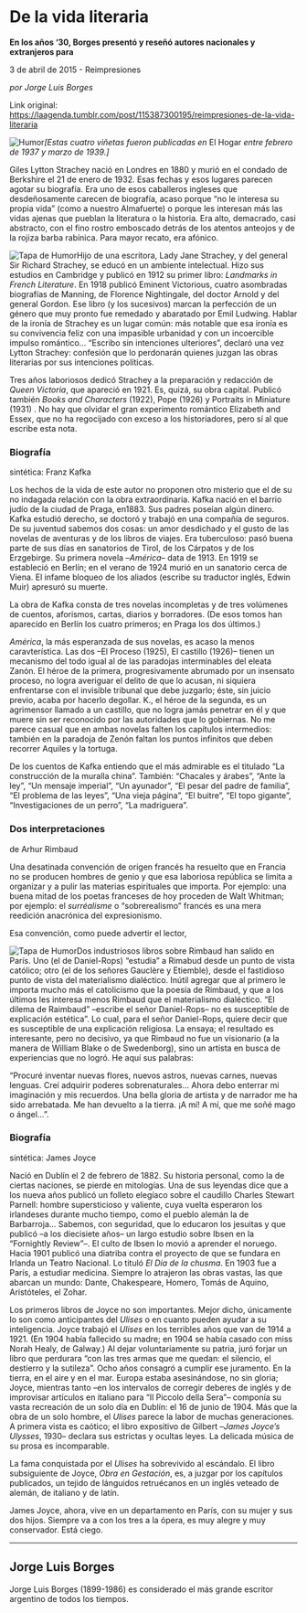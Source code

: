 # De la vida literaria

**En los años ‘30, Borges presentó y reseñó autores nacionales y extranjeros para**

3 de abril de 2015 - Reimpresiones

_por Jorge Luis Borges_

Link original: https://laagenda.tumblr.com/post/115387300195/reimpresiones-de-la-vida-literaria

![Humor](https://64.media.tumblr.com/4e0dcfd59002e36f687433e6a8763fd3/tumblr_inline_pk0ibzm66v1t6q87u_500.jpg)*[Estas cuatro viñetas fueron publicadas en* El Hogar *entre febrero de 1937 y marzo de 1939.]*

Giles Lytton
Strachey nació en Londres en 1880 y murió en el condado de
Berkshire el 21 de enero de 1932. Esas fechas y esos lugares parecen
agotar su biografía. Era uno de esos caballeros ingleses que
desdeñosamente carecen de biografía, acaso porque “no le interesa
su propia vida” (como a nuestro Almafuerte) o porque les interesan
más las vidas ajenas que pueblan la literatura o la historia. Era
alto, demacrado, casi abstracto, con el fino rostro emboscado detrás
de los atentos anteojos y de la rojiza barba rabínica. Para mayor
recato, era afónico. 


![Tapa de Humor](https://64.media.tumblr.com/4c58c0a79db68bf29e6edd5f0298efbe/tumblr_inline_pk0ic0SovV1t6q87u_250.jpg)Hijo de una
escritora, Lady Jane Strachey, y del general Sir Richard Strachey, se
educó en un ambiente intelectual. Hizo sus estudios en Cambridge y
publicó en 1912 su primer libro: *Landmarks in French Literature*.
En 1918 publicó Eminent Victorious, cuatro asombradas biografías de
Manning, de Florence Nightingale, del doctor Arnold y del general
Gordon. Ese libro (y los sucesivos) marcan la perfección de un
género que muy pronto fue remedado y abaratado por Emil Ludwing.
Hablar de la ironía de Strachey es un lugar común: más notable que
esa ironía es su convivencia feliz con una impasible urbanidad y con
un incoercible impulso romántico… “Escribo sin intenciones
ulteriores”, declaró una vez Lytton Strachey: confesión que lo
perdonarán quienes juzgan las obras literarias por sus intenciones
políticas. 


Tres años
laboriosos dedicó Strachey a la preparación y redacción de *Queen
Victoria*, que apareció en 1921. Es, quizá, su obra capital.
Publicó también *Books and Characters* (1922), Pope (1926) y
Portraits in Miniature (1931) . No hay que olvidar el gran
experimento romántico Elizabeth and Essex, que no ha regocijado con
exceso a los historiadores, pero sí al que escribe esta nota. 


  


### Biografía
sintética: Franz Kafka

Los hechos de la
vida de este autor no proponen otro misterio que el de su no indagada
relación con la obra extraordinaria. Kafka nació en el barrio judío
de la ciudad de Praga, en1883. Sus padres poseían algún dinero.
Kafka estudió derecho, se doctoró y trabajó en una compañía de
seguros. De su juventud sabemos dos cosas: un amor desdichado y el
gusto de las novelas de aventuras y de los libros de viajes. Era
tuberculoso: pasó buena parte de sus días en sanatorios de Tirol,
de los Cárpatos y de los Erzgebirge. Su primera novela –*América*–
data de 1913. En 1919 se estableció en Berlín; en el verano de 1924
murió en un sanatorio cerca de Viena. El infame bloqueo de los
aliados (escribe su traductor inglés, Edwin Muir) apresuró su
muerte.  


La obra de Kafka
consta de tres novelas incompletas y de tres volúmenes de cuentos,
aforismos, cartas, diarios y borradores. (De esos tomos han aparecido
en Berlín los cuatro primeros; en Praga los dos últimos.)

*América*, la
más esperanzada de sus novelas, es acaso la menos caravterística.
Las dos –El Proceso (1925), El castillo (1926)– tienen un
mecanismo del todo igual al de las paradojas interminables del eleata
Zanón. El héroe de la primera, progresivamente abrumado por un
insensato proceso, no logra averiguar el delito de que lo acusan, ni
siquiera enfrentarse con el invisible tribunal que debe juzgarlo;
éste, sin juicio previo, acaba por hacerlo degollar. K., el héroe
de la segunda, es un agrimensor llamado a un castillo, que no logra
jamás penetrar en él y que muere sin ser reconocido por las
autoridades que lo gobiernas. No me parece casual que en ambas
novelas falten los capítulos intermedios: también en la paradoja de
Zenón faltan los puntos infinitos que deben recorrer Aquiles y la
tortuga. 


De los cuentos de
Kafka entiendo que el más admirable es el titulado “La
construcción de la muralla china”. También: “Chacales y
árabes”, “Ante la ley”, “Un mensaje imperial”, “Un
ayunador”, “El pesar del padre de familia”, “El problema de
las leyes”, “Una vieja página”, “El buitre”, “El topo
gigante”, “Investigaciones de un perro”, “La madriguera”. 


  


###  Dos interpretaciones
de Arhur Rimbaud

Una desatinada
convención de origen francés ha resuelto que en Francia no se
producen hombres de genio y que esa laboriosa república se limita a
organizar y a pulir las materias espirituales que importa. Por
ejemplo: una buena mitad de los poetas franceses de hoy proceden de
Walt Whitman; por ejemplo: el *surréalisme* o “sobrerealismo”
francés es una mera reedición anacrónica del expresionismo.  


Esa convención,
como puede advertir el lector, 


![Tapa de Humor](https://64.media.tumblr.com/4e0dcfd59002e36f687433e6a8763fd3/tumblr_inline_pk0ibzm66v1t6q87u_250.jpg)Dos industriosos
libros sobre Rimbaud han salido en París. Uno (el de Daniel-Rops)
“estudia” a Rimabud desde un punto de vista católico; otro (el
de los señores Gauclère y Etiemble), desde el fastidioso punto de
vista del materialismo dialéctico. Inútil agregar que al primero le
importa mucho más el catolicismo que la poesía de Rimbaud, y que a
los últimos les interesa menos Rimbaud que el materialismo
dialéctico. “El dilema de Raimbaud” –escribe el señor
Daniel-Rops– no es susceptible de explicación estética”. Lo
cual, para el señor Daniel-Rops, quiere decir que es susceptible de
una explicación religiosa. La ensaya; el resultado es interesante,
pero no decisivo, ya que Rimbaud no fue un visionario (a la manera de
William Blake o de Swedenborg), sino un artista en busca de
experiencias que no logró. He aquí sus palabras:

“Procuré inventar
nuevas flores, nuevos astros, nuevas carnes, nuevas lenguas. Creí
adquirir poderes sobrenaturales… Ahora debo enterrar mi imaginación
y mis recuerdos. Una bella gloria de artista y de narrador me ha sido
arrebatada. Me han devuelto a la tierra. ¡A mí! A mí, que me soñé
mago o ángel…”. 


  


###  Biografía
sintética: James Joyce

Nació en Dublín el
2 de febrero de 1882. Su historia personal, como la de ciertas
naciones, se pierde en mitologías. Una de sus leyendas dice que a
los nueva años publicó un folleto elegíaco sobre el caudillo
Charles Stewart Parnell: hombre supersticioso y valiente, cuya vuelta
esperaron los irlandeses durante mucho tiempo, como el pueblo alemán
la de Barbarroja… Sabemos, con seguridad, que lo educaron los
jesuitas y que publicó –a los diecisiete años– un largo estudio
sobre Ibsen en la “Fornightly Review”–. El culto de Ibsen lo
movió a aprender el noruego. Hacia 1901 publicó una diatriba contra
el proyecto de que se fundara en Irlanda un Teatro Nacional. Lo
tituló *El Día de la chusma*. En 1903 fue a París, a estudiar
medicina. Siempre lo atrajeron las obras vastas, las que abarcan un
mundo: Dante, Chakespeare, Homero, Tomás de Aquino, Aristóteles, el
Zohar.  


Los primeros libros
de Joyce no son importantes. Mejor dicho, únicamente lo son como
anticipantes del *Ulises* o en cuanto pueden ayudar a su
inteligencia. Joyce trabajó el *Ulises* en los terribles años
que van de 1914 a 1921. (En 1904 había fallecido su madre; en 1904
se había casado con miss Norah Healy, de Galway.) Al dejar
voluntariamente su patria, juró forjar un libro que perdurara “con
las tres armas que me quedan: el silencio, el destierro y la
sutileza”. Ocho años consagró a cumplir ese juramento. En la
tierra, en el aire y en el mar. Europa estaba asesinándose, no sin
gloria; Joyce, mientras tanto –en los intervalos de corregir
deberes de inglés y de improvisar artículos en italiano para “Il
Piccolo della Sera”– componía su vasta recreación de un solo
día en Dublín: el 16 de junio de 1904. Más que la obra de un solo
hombre, el *Ulises* parece la labor de muchas generaciones. A
primera vista es caótico; el libro expositivo de Gilbert –*James
Joyce’s Ulysses*, 1930– declara sus estrictas y ocultas leyes.
La delicada música de su prosa es incomparable. 


La fama conquistada
por el *Ulises* ha sobrevivido al escándalo. El libro
subsiguiente de Joyce, *Obra en Gestación*, es, a juzgar por
los capítulos publicados, un tejido de lánguidos retruécanos en un
inglés veteado de alemán, de italiano y de latín. 


James Joyce, ahora,
vive en un departamento en París, con su mujer y sus dos hijos.
Siempre va a con los tres a la ópera, es muy alegre y muy
conservador. Está ciego. 


  




---

 Jorge Luis Borges
------------------

 Jorge Luis Borges (1899-1986) es considerado el más grande escritor argentino de todos los tiempos.

